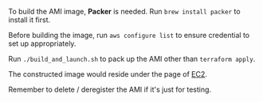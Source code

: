 
To build the AMI image, __Packer__ is needed.
Run `brew install packer` to install it first.

Before building the image, run `aws configure list` to ensure credential to set up appropriately.

Run `./build_and_launch.sh` to pack up the AMI other than `terraform apply`.

The constructed image would reside under the page of [EC2](https://console.aws.amazon.com/ec2/v2/home?region=us-east-1#Images).

Remember to delete / deregister the AMI if it's just for testing.
